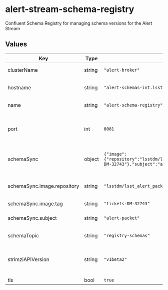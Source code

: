 # alert-stream-schema-registry

Confluent Schema Registry for managing schema versions for the Alert Stream

## Values

| Key | Type | Default | Description |
|-----|------|---------|-------------|
| clusterName | string | `"alert-broker"` | Strimzi "cluster name" of the broker to use as a backend. |
| hostname | string | `"alert-schemas-int.lsst.cloud"` | Hostname for an ingress which sends traffic to the Schema Registry. |
| name | string | `"alert-schema-registry"` | Name used by the registry, and by its users. |
| port | int | `8081` | Port where the registry is listening. NOTE: Not actually configurable in strimzi-registry-operator, so this basically cannot be changed. |
| schemaSync | object | `{"image":{"repository":"lsstdm/lsst_alert_packet","tag":"tickets-DM-32743"},"subject":"alert-packet"}` | Configuration for the Job which injects the most recent alert_packet schema into the Schema Registry |
| schemaSync.image.repository | string | `"lsstdm/lsst_alert_packet"` | Repository of a container which has the alert_packet syncLatestSchemaToRegistry.py program |
| schemaSync.image.tag | string | `"tickets-DM-32743"` | Version of the container to use |
| schemaSync.subject | string | `"alert-packet"` | Subject name to use when inserting data into the Schema Registry |
| schemaTopic | string | `"registry-schemas"` | Name of the topic used by the Schema Registry to store data. |
| strimziAPIVersion | string | `"v1beta2"` | Version of the Strimzi Custom Resource API. The correct value depends on the deployed version of Strimzi. See [this blog post](https://strimzi.io/blog/2021/04/29/api-conversion/) for more. |
| tls | bool | `true` |  |
